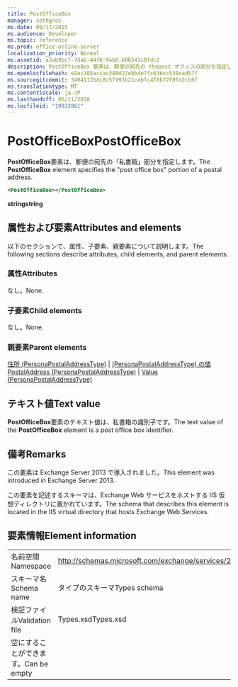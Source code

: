 ```yaml
---
title: PostOfficeBox
manager: sethgros
ms.date: 09/17/2015
ms.audience: Developer
ms.topic: reference
ms.prod: office-online-server
localization_priority: Normal
ms.assetid: a3ab9bcf-7dab-44f0-9ab6-b06543c0fdc2
description: PostOfficeBox 要素は、郵便の宛先の thepost オフィスの部分を指定します。
ms.openlocfilehash: e2ec105accac380d27ebb4e7fc636cc538cad57f
ms.sourcegitcommit: 34041125dc8c5f993b21cebfc4f8b72f0fd2cb6f
ms.translationtype: MT
ms.contentlocale: ja-JP
ms.lasthandoff: 06/11/2018
ms.locfileid: "19832861"
---
```

# <a name="postofficebox"></a><span data-ttu-id="1bc69-103">PostOfficeBox</span><span class="sxs-lookup"><span data-stu-id="1bc69-103">PostOfficeBox</span></span>

<span data-ttu-id="1bc69-104">**PostOfficeBox**要素は、郵便の宛先の「私書箱」部分を指定します。</span><span class="sxs-lookup"><span data-stu-id="1bc69-104">The **PostOfficeBox** element specifies the "post office box" portion of a postal address.</span></span> 
  
```XML
<PostOfficeBox></PostOfficeBox>
```

 <span data-ttu-id="1bc69-105">**string**</span><span class="sxs-lookup"><span data-stu-id="1bc69-105">**string**</span></span>
## <a name="attributes-and-elements"></a><span data-ttu-id="1bc69-106">属性および要素</span><span class="sxs-lookup"><span data-stu-id="1bc69-106">Attributes and elements</span></span>

<span data-ttu-id="1bc69-107">以下のセクションで、属性、子要素、親要素について説明します。</span><span class="sxs-lookup"><span data-stu-id="1bc69-107">The following sections describe attributes, child elements, and parent elements.</span></span>
  
### <a name="attributes"></a><span data-ttu-id="1bc69-108">属性</span><span class="sxs-lookup"><span data-stu-id="1bc69-108">Attributes</span></span>

<span data-ttu-id="1bc69-109">なし。</span><span class="sxs-lookup"><span data-stu-id="1bc69-109">None.</span></span>
  
### <a name="child-elements"></a><span data-ttu-id="1bc69-110">子要素</span><span class="sxs-lookup"><span data-stu-id="1bc69-110">Child elements</span></span>

<span data-ttu-id="1bc69-111">なし。</span><span class="sxs-lookup"><span data-stu-id="1bc69-111">None.</span></span>
  
### <a name="parent-elements"></a><span data-ttu-id="1bc69-112">親要素</span><span class="sxs-lookup"><span data-stu-id="1bc69-112">Parent elements</span></span>

<span data-ttu-id="1bc69-113">[住所 (PersonaPostalAddressType)](postaladdress-personapostaladdresstype.md) | [(PersonaPostalAddressType) の値](value-personapostaladdresstype.md)</span><span class="sxs-lookup"><span data-stu-id="1bc69-113">[PostalAddress (PersonaPostalAddressType)](postaladdress-personapostaladdresstype.md) | [Value (PersonaPostalAddressType)](value-personapostaladdresstype.md)</span></span>
  
## <a name="text-value"></a><span data-ttu-id="1bc69-114">テキスト値</span><span class="sxs-lookup"><span data-stu-id="1bc69-114">Text value</span></span>

<span data-ttu-id="1bc69-115">**PostOfficeBox**要素のテキスト値は、私書箱の識別子です。</span><span class="sxs-lookup"><span data-stu-id="1bc69-115">The text value of the **PostOfficeBox** element is a post office box identifier.</span></span> 
  
## <a name="remarks"></a><span data-ttu-id="1bc69-116">備考</span><span class="sxs-lookup"><span data-stu-id="1bc69-116">Remarks</span></span>

<span data-ttu-id="1bc69-117">この要素は Exchange Server 2013 で導入されました。</span><span class="sxs-lookup"><span data-stu-id="1bc69-117">This element was introduced in Exchange Server 2013.</span></span>
  
<span data-ttu-id="1bc69-118">この要素を記述するスキーマは、Exchange Web サービスをホストする IIS 仮想ディレクトリに置かれています。</span><span class="sxs-lookup"><span data-stu-id="1bc69-118">The schema that describes this element is located in the IIS virtual directory that hosts Exchange Web Services.</span></span>
  
## <a name="element-information"></a><span data-ttu-id="1bc69-119">要素情報</span><span class="sxs-lookup"><span data-stu-id="1bc69-119">Element information</span></span>

|||
|:-----|:-----|
|<span data-ttu-id="1bc69-120">名前空間</span><span class="sxs-lookup"><span data-stu-id="1bc69-120">Namespace</span></span>  <br/> |http://schemas.microsoft.com/exchange/services/2006/types  <br/> |
|<span data-ttu-id="1bc69-121">スキーマ名</span><span class="sxs-lookup"><span data-stu-id="1bc69-121">Schema name</span></span>  <br/> |<span data-ttu-id="1bc69-122">タイプのスキーマ</span><span class="sxs-lookup"><span data-stu-id="1bc69-122">Types schema</span></span>  <br/> |
|<span data-ttu-id="1bc69-123">検証ファイル</span><span class="sxs-lookup"><span data-stu-id="1bc69-123">Validation file</span></span>  <br/> |<span data-ttu-id="1bc69-124">Types.xsd</span><span class="sxs-lookup"><span data-stu-id="1bc69-124">Types.xsd</span></span>  <br/> |
|<span data-ttu-id="1bc69-125">空にすることができます。</span><span class="sxs-lookup"><span data-stu-id="1bc69-125">Can be empty</span></span>  <br/> ||
   

